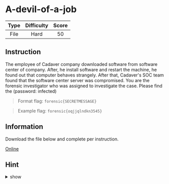 # A-devil-of-a-job

| Type | Difficulty | Score |
| :--: | :--------: | :---: |
| File |    Hard    |  50   |

## Instruction

The employee of Cadaver company downloaded software from software center of company. After, he install software and restart the machine, he found out that computer behaves strangely. After that, Cadaver's SOC team found that the software center server was compromised. You are the forensic investigator who was assigned to investigate the case. Please find the (password: infected)

> Format flag: `forensic{SECRETMESSAGE}`

> Example flag: `forensic{oqjjqlndkn3545}`

## Information

Download the file below and complete per instruction.

[Online](https://storage.googleapis.com/secplayground-event/hackloween2022/A-devil-of-a-job_evidence.7z)

## Hint

<details>
<summary>show</summary>
Persistence with WMI
</details>
